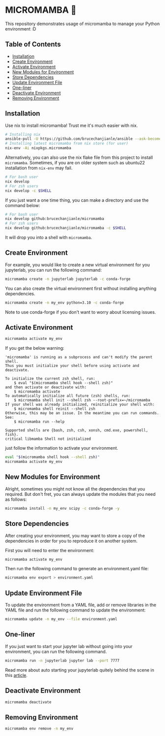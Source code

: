 # MICROMAMBA 🐍

This repository demonstrates usage of micromamba to manage your Python environment :D

## Table of Contents
- [Installation](#installation)
- [Create Environment](#create-environment)
- [Activate Environment](#activate-environment)
- [New Modules for Environment](#new-modules-for-environment)
- [Store Dependencies](#store-dependencies)
- [Update Environment File](#update-environment-file)
- [One-liner](#one-liner)
- [Deactivate Environment](#deactivate-environment)
- [Removing Environment](#removing-environment)

## Installation

Use nix to install micromamba! Trust me it's much easier with nix.  

```bash
# Installing nix
ansible-pull -U https://github.com/brucechanjianle/ansible --ask-become-pass --tags nix
# Installing latest micromamba from nix store (for user)
nix-env -Ai nixpkgs.micromamba
```

Alternatively, you can also use the nix flake file from this project to
install `micromamba`. Sometimes, if you are on older system such as ubuntu22
installation from `nix-env` may fail.  

```bash
# For bash user
nix develop
# For zsh users
nix develop -c $SHELL
```

If you just want a one time thing, you can make a directory and use the
command below:  
```bash
# For bash user
nix develop github:brucechanjianle/micromamba
# For zsh users
nix develop github:brucechanjianle/micromamba -c $SHELL
```

It will drop you into a shell with `micromamba`.  

## Create Environment

For example, you would like to create a new virtual environment
for you jupyterlab, you can run the following command:  

```bash
micromamba create -n jupyterlab jupyterlab -c conda-forge
```

You can also create the virtual environment first without installing
anything dependencies.  

```bash
micromamba create -n my_env python=3.10 -c conda-forge
```

Note to use conda-forge if you don't want to worry about licensing issues.  

## Activate Environment

```bash
micromamba activate my_env
```

If you get the below warning:  
```
'micromamba' is running as a subprocess and can't modify the parent shell.
Thus you must initialize your shell before using activate and deactivate.

To initialize the current zsh shell, run:
    $ eval "$(micromamba shell hook --shell zsh)"
and then activate or deactivate with:
    $ micromamba activate
To automatically initialize all future (zsh) shells, run:
    $ micromamba shell init --shell zsh --root-prefix=~/micromamba
If your shell was already initialized, reinitialize your shell with:
    $ micromamba shell reinit --shell zsh
Otherwise, this may be an issue. In the meantime you can run commands. See:
    $ micromamba run --help

Supported shells are {bash, zsh, csh, xonsh, cmd.exe, powershell, fish}.
critical libmamba Shell not initialized
```

 just follow the information to activate your environment.  
```bash
eval "$(micromamba shell hook --shell zsh)"
micromamba activate my_env
````

## New Modules for Environment

Alright, sometimes you might not know all the dependencies that you required.
But don't fret, you can always update the modules that you need as follows:

```bash
micromamba install -n my_env scipy -c conda-forge -y
```

## Store Dependencies

After creating your environment, you may want to store a copy of the dependencies
in order for you to reproduce it on another system.

First you will need to enter the environment:
```bash
micromamba activate my_env
```

Then run the following command to generate an environment.yaml file:
```bash
micromamba env export > environment.yaml
```

## Update Environment File

To update the environment from a YAML file, add or remove libraries in the YAML file
and run the following command to update the environment:
```bash
micromamba update -n my_env --file environment.yaml
```

## One-liner

If you just want to start your jupyter lab without going into your environment,
you can run the following command.  

```bash
micromamba run -n jupyterlab jupyter lab --port 7777
```

Read more about auto starting your jupyterlab quitely behind the scene in this
[article]().

## Deactivate Environment

```bash
micromamba deactivate
```

## Removing Environment

```bash
micromamba env remove -n my_env
```
